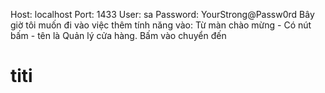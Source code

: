 Host: localhost
Port: 1433
User: sa
Password: YourStrong@Passw0rd
Bây giờ tôi muốn đi vào việc thêm tính năng vào:
Từ màn chào mừng - Có nút bấm - tên là Quản lý cửa hàng. Bấm vào chuyển đến
# titi
